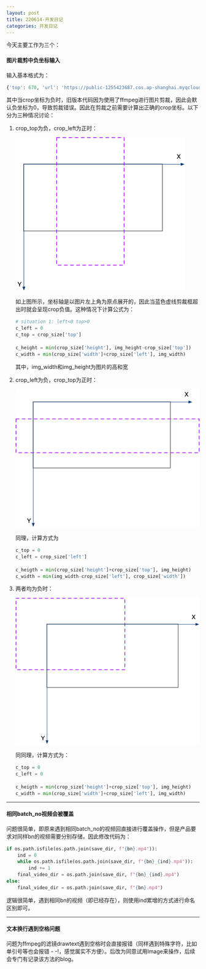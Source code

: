 ```yaml
---
layout: post
title: 220614-开发日记
categories: 开发日记
---
```

今天主要工作为三个：

#### 图片裁剪中负坐标输入

输入基本格式为：

```python
{'top': 670, 'url': 'https://public-1255423687.cos.ap-shanghai.myqcloud.com/image-ele1655191394318','crop': {'top': 143, 'left': 0, 'width': 391, 'height': 579}, 'left': 58, 'text': {}, 'width': 260, 'height': 385,'duration': 5, 'layer_order': 7}
```

其中当crop坐标为负时，旧版本代码因为使用了ffmpeg进行图片剪裁，因此会默认负坐标为0，导致剪裁错误。因此在剪裁之前需要计算出正确的crop坐标。以下分为三种情况讨论：

1. crop_top为负，crop_left为正时：

   <img src="/assets/images/md_image/devDaily_0614/image-20220614180656720.png" alt="image-20220614180656720" style="zoom:50%;" />

   如上图所示，坐标轴是以图片左上角为原点展开的，因此当蓝色虚线剪裁框超出时就会呈现crop负值。这种情况下计算公式为：

   ```python
   # situation 1: left<0 top>0
   c_left = 0
   c_top = crop_size['top']
   
   c_height = min(crop_size['height'], img_height-crop_size['top'])
   c_width = min(crop_size['width']+crop_size['left'], img_width)
   ```

   其中，img_width和img_height为图片的高和宽

2. crop_left为负，crop_top为正时：

   <img src="/assets/images/md_image/devDaily_0614/image-20220614181118033.png" alt="image-20220614181118033" style="zoom:50%;" />

   同理，计算方式为

   ```python
   c_top = 0
   c_left = crop_size['left']
   
   c_heigth = min(crop_size['height']+crop_size['top'], img_height)
   c_width = min(img_width-crop_size['left'], crop_size['width'])
   ```

3. 两者均为负时：

   <img src="/assets/images/md_image/devDaily_0614/image-20220614181229437.png" alt="image-20220614181231652" style="zoom:50%;" />

   同同理，计算方式为：

   ```python
   c_top = 0
   c_left = 0
   
   c_heigth = min(crop_size['height']+crop_size['top'], img_height)
   c_width = min(crop_size['width']+crop_size['left'], img_width)
   ```

****

#### 相同batch_no视频会被覆盖

问题很简单，即原来遇到相同batch_no的视频回直接进行覆盖操作，但是产品要求对同样bn的视频需要分别存储，因此修改代码为：

```python
if os.path.isfile(os.path.join(save_dir, f"{bn}.mp4")):
    ind = 0
    while os.path.isfile(os.path.join(save_dir, f"{bn}_{ind}.mp4")):
        ind += 1
    final_video_dir = os.path.join(save_dir, f"{bn}_{ind}.mp4")
else:
    final_video_dir = os.path.join(save_dir, f"{bn}.mp4")
```

逻辑很简单，遇到相同bn的视频（即已经存在），则使用ind累增的方式进行命名区别即可。

****

#### 文本换行遇到空格问题

问题为ffmpeg的滤镜drawtext遇到空格时会直接报错（同样遇到特殊字符，比如单引号等也会报错 - -!，感觉属实不方便）。后改为同意试用Image来操作，后续会专门有记录该方法的blog。

